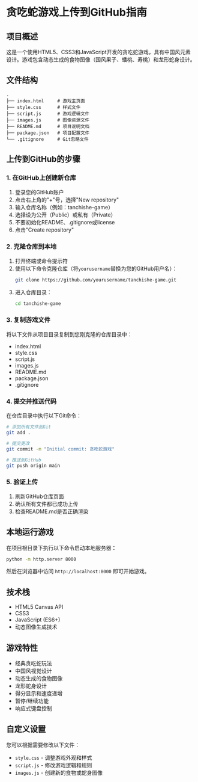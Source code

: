 # 贪吃蛇游戏上传到GitHub指南

## 项目概述
这是一个使用HTML5、CSS3和JavaScript开发的贪吃蛇游戏，具有中国风元素设计。游戏包含动态生成的食物图像（国风果子、蟠桃、寿桃）和龙形蛇身设计。

## 文件结构
```
.
├── index.html     # 游戏主页面
├── style.css      # 样式文件
├── script.js      # 游戏逻辑文件
├── images.js      # 图像资源文件
├── README.md      # 项目说明文档
├── package.json   # 项目配置文件
└── .gitignore     # Git忽略文件
```

## 上传到GitHub的步骤

### 1. 在GitHub上创建新仓库
1. 登录您的GitHub账户
2. 点击右上角的"+"号，选择"New repository"
3. 输入仓库名称（例如：tanchishe-game）
4. 选择设为公开（Public）或私有（Private）
5. 不要初始化README、.gitignore或license
6. 点击"Create repository"

### 2. 克隆仓库到本地
1. 打开终端或命令提示符
2. 使用以下命令克隆仓库（将`yourusername`替换为您的GitHub用户名）：
   ```bash
   git clone https://github.com/yourusername/tanchishe-game.git
   ```
3. 进入仓库目录：
   ```bash
   cd tanchishe-game
   ```

### 3. 复制游戏文件
将以下文件从项目目录复制到您刚克隆的仓库目录中：
- index.html
- style.css
- script.js
- images.js
- README.md
- package.json
- .gitignore

### 4. 提交并推送代码
在仓库目录中执行以下Git命令：
```bash
# 添加所有文件到Git
git add .

# 提交更改
git commit -m "Initial commit: 贪吃蛇游戏"

# 推送到GitHub
git push origin main
```

### 5. 验证上传
1. 刷新GitHub仓库页面
2. 确认所有文件都已成功上传
3. 检查README.md是否正确渲染

## 本地运行游戏
在项目根目录下执行以下命令启动本地服务器：
```bash
python -m http.server 8000
```
然后在浏览器中访问 `http://localhost:8000` 即可开始游戏。

## 技术栈
- HTML5 Canvas API
- CSS3
- JavaScript (ES6+)
- 动态图像生成技术

## 游戏特性
- 经典贪吃蛇玩法
- 中国风视觉设计
- 动态生成的食物图像
- 龙形蛇身设计
- 得分显示和速度递增
- 暂停/继续功能
- 响应式键盘控制

## 自定义设置
您可以根据需要修改以下文件：
- `style.css` - 调整游戏外观和样式
- `script.js` - 修改游戏逻辑和规则
- `images.js` - 创建新的食物或蛇身图像